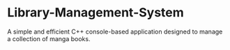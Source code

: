 # Library-Management-System
A simple and efficient C++ console-based application designed to manage a collection of manga books. 
